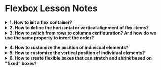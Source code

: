 # Flexbox Lesson Notes

<!--
<div><details>
<summary>
<b>How </b>
</summary>

a
</details></div>
-->

<div><details>
<summary>
<b>1. How to init a flex container?</b>
</summary>

``display: flex;``
</details></div>


<div><details>
<summary>
<b>2. How to define the horizontal or vertical alignment of flex-items?</b>
</summary>

``justify-content: ______;`` 
``align-items: ______;``
</details></div>


<div><details>
<summary>
<b>3. How to switch from rows to columns configuration? And how do we use the same property to invert the order?</b>
</summary>

``flex-direction: column;``
``flex-direction: column-reverse;``
``flex-direction: row-reverse;``

Notice that (when we switch to columns) the column is hugging the left side of its flex container despite our justify-content: center; declaration. When you rotate the direction of a container, you also rotate the direction of the justify-content property. It now refers to the container’s vertical alignment—not its horizontal alignment.
>
<img alt="Visual representation of the 'flip' of orientation" width="400" src="images/flex-direction.png"/></div>

</details></div>

<div><details>
<summary>
<b>4. How to customize the position of individual elements?</b>
</summary>

``order: 1;`` -> or 2, or 3...
``order -1;`` -> or -2, or -3...
</details></div>

<div><details>
<summary>
<b>5. How to customize the vertical position of individual elements?</b>
</summary>

``align-self: flex-end;`` (bottom)
``align-self: flex-start;`` (top)
</details></div>

<div><details>
<summary>
<b>6. How to create flexible boxes that can stretch and shrink based on "fixed" boxes?</b>
</summary>

On the main class, let's set a ``flex: 1;`` and on the child, we make sure to add ``flex: initial;`` followed by a given height or width definition. That will fix them while the other(s) inherit the ``flex: 1;``, allowing them to, well, flex.

<img alt="Visual representation of the selective stretching of flex items" width="400" src="images/flex-init.png"/></div>
</details></div>